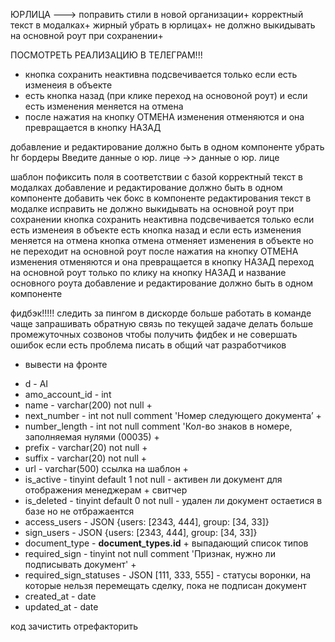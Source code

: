 ЮРЛИЦА --->
поправить стили в новой организации+
корректный текст в модалках+
жирный убрать в юрлицах+
не должно выкидывать на основной роут при сохранении+

ПОСМОТРЕТЬ РЕАЛИЗАЦИЮ В ТЕЛЕГРАМ!!!
- кнопка сохранить неактивна подсвечивается только если есть изменеия в объекте
- есть кнопка назад (при клике переход на основоной роут) и если есть изменения меняется на отмена
- после нажатия на кнопку ОТМЕНА изменения отменяются и она превращается в кнопку НАЗАД

добавление и редактирование должно быть в одном компоненте
убрать hr бордеры
Введите данные о юр. лице ->> данные о юр. лице


шаблон
пофиксить поля в соответствии с базой
корректный текст в модалках
добавление и редактирование должно быть в одном компоненте
добавить чек бокс в компоненте редактирования
текст в модалке исправить
не должно выкидывать на основной роут при сохранении
кнопка сохранить неактивна подсвечивается только если есть изменеия в объекте
есть кнопка назад и если есть изменения меняется на отмена
кнопка отмена отменяет изменения в объекте но не переходит на основной роут
после нажатия на кнопку ОТМЕНА изменения отменяются и она превращается в кнопку НАЗАД
переход на основной роут только по клику на кнопку НАЗАД и название основного роута
добавление и редактирование должно быть в одном компоненте


фидбэк!!!!!
следить за пингом в дискорде
больше работать в команде
чаще запрашивать обратную связь по текущей задаче
делать больше промежуточных созвонов чтобы получить фидбек и не совершать ошибок
если есть проблема писать в общий чат разработчиков


+ вывести на фронте
- d - AI
- amo_account_id - int
- name - varchar(200) not null +
- next_number - int not null comment 'Номер следующего документа’ +
- number_length - int not null comment 'Кол-во знаков в номере, заполняемая нулями (00035) +
- prefix - varchar(20) not null +
- suffix - varchar(20) not null +
- url - varchar(500) ссылка на шаблон +
- is_active - tinyint default 1 not null -  активен ли документ для отображения менеджерам + свитчер
- is_deleted - tinyint default 0 not null - удален ли документ остаетися в базе но не отбражаентся
- access_users - JSON {users: [2343, 444], group: [34, 33]}
- sign_users - JSON {users: [2343, 444], group: [34, 33]}
- document_type - **document_types.id** + выпадающий список типов
- required_sign - tinyint not null comment 'Признак, нужно ли подписывать документ' +
- required_sign_statuses - JSON [111, 333, 555] - статусы воронки, на которые нельзя перемещать сделку, пока не подписан документ 
- created_at - date 
- updated_at - date 


код зачистить отрефакторить